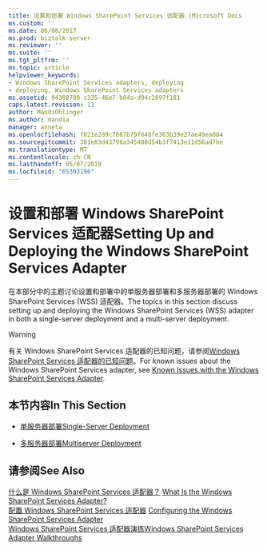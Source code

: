 ```yaml
---
title: 设置和部署 Windows SharePoint Services 适配器 |Microsoft Docs
ms.custom: ''
ms.date: 06/08/2017
ms.prod: biztalk-server
ms.reviewer: ''
ms.suite: ''
ms.tgt_pltfrm: ''
ms.topic: article
helpviewer_keywords:
- Windows SharePoint Services adapters, deploying
- deploying, Windows SharePoint Services adapters
ms.assetid: 94388780-c335-46e7-b84a-d94c2097f181
caps.latest.revision: 11
author: MandiOhlinger
ms.author: mandia
manager: anneta
ms.openlocfilehash: f821e289c7887b79f640fe363b39e27ae49ea084
ms.sourcegitcommit: 381e83d43796a345488d54b3f7413e11d56ad7be
ms.translationtype: MT
ms.contentlocale: zh-CN
ms.lasthandoff: 05/07/2019
ms.locfileid: "65393196"
---
```

# <a name="setting-up-and-deploying-the-windows-sharepoint-services-adapter"></a><span data-ttu-id="f8036-102">设置和部署 Windows SharePoint Services 适配器</span><span class="sxs-lookup"><span data-stu-id="f8036-102">Setting Up and Deploying the Windows SharePoint Services Adapter</span></span>
<span data-ttu-id="f8036-103">在本部分中的主题讨论设置和部署中的单服务器部署和多服务器部署的 Windows SharePoint Services (WSS) 适配器。</span><span class="sxs-lookup"><span data-stu-id="f8036-103">The topics in this section discuss setting up and deploying the Windows SharePoint Services (WSS) adapter in both a single-server deployment and a multi-server deployment.</span></span>  
  
> [!WARNING]
>  <span data-ttu-id="f8036-104">有关 Windows SharePoint Services 适配器的已知问题，请参阅[Windows SharePoint Services 适配器的已知问题](../core/known-issues-with-the-windows-sharepoint-services-adapter.md)。</span><span class="sxs-lookup"><span data-stu-id="f8036-104">For known issues about the Windows SharePoint Services adapter, see [Known Issues with the Windows SharePoint Services Adapter](../core/known-issues-with-the-windows-sharepoint-services-adapter.md).</span></span>  
  
## <a name="in-this-section"></a><span data-ttu-id="f8036-105">本节内容</span><span class="sxs-lookup"><span data-stu-id="f8036-105">In This Section</span></span>  
  
-   [<span data-ttu-id="f8036-106">单服务器部署</span><span class="sxs-lookup"><span data-stu-id="f8036-106">Single-Server Deployment</span></span>](../core/single-server-deployment.md)  
  
-   [<span data-ttu-id="f8036-107">多服务器部署</span><span class="sxs-lookup"><span data-stu-id="f8036-107">Multiserver Deployment</span></span>](../core/multiserver-deployment.md)  
  
## <a name="see-also"></a><span data-ttu-id="f8036-108">请参阅</span><span class="sxs-lookup"><span data-stu-id="f8036-108">See Also</span></span>  
 <span data-ttu-id="f8036-109">[什么是 Windows SharePoint Services 适配器？](../core/what-is-the-windows-sharepoint-services-adapter.md) </span><span class="sxs-lookup"><span data-stu-id="f8036-109">[What Is the Windows SharePoint Services Adapter?](../core/what-is-the-windows-sharepoint-services-adapter.md) </span></span>  
 <span data-ttu-id="f8036-110">[配置 Windows SharePoint Services 适配器](../core/configuring-the-windows-sharepoint-services-adapter.md) </span><span class="sxs-lookup"><span data-stu-id="f8036-110">[Configuring the Windows SharePoint Services Adapter](../core/configuring-the-windows-sharepoint-services-adapter.md) </span></span>  
 [<span data-ttu-id="f8036-111">Windows SharePoint Services 适配器演练</span><span class="sxs-lookup"><span data-stu-id="f8036-111">Windows SharePoint Services Adapter Walkthroughs</span></span>](../core/windows-sharepoint-services-adapter-walkthroughs.md)